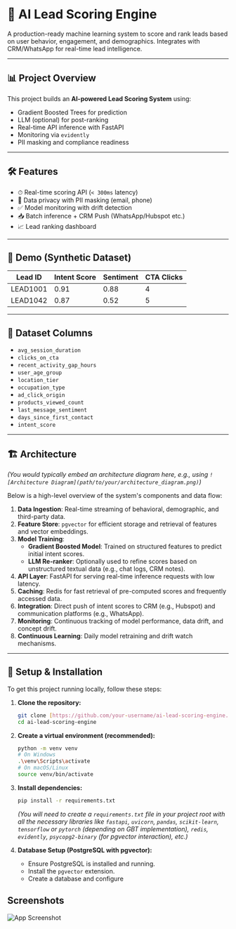 # 🧠 AI Lead Scoring Engine

A production-ready machine learning system to score and rank leads based on user behavior, engagement, and demographics. Integrates with CRM/WhatsApp for real-time lead intelligence.

---

## 📊 Project Overview

This project builds an **AI-powered Lead Scoring System** using:
- Gradient Boosted Trees for prediction
- LLM (optional) for post-ranking
- Real-time API inference with FastAPI
- Monitoring via `evidently`
- PII masking and compliance readiness

---

## 🛠️ Features

- ⏱ Real-time scoring API (`< 300ms` latency)
- 🔐 Data privacy with PII masking (email, phone)
- ✅ Model monitoring with drift detection
- 📥 Batch inference + CRM Push (WhatsApp/Hubspot etc.)
- 📈 Lead ranking dashboard

---

## 🚀 Demo (Synthetic Dataset)

| Lead ID | Intent Score | Sentiment | CTA Clicks |
|---------|--------------|-----------|------------|
| LEAD1001 | 0.91         | 0.88      | 4          |
| LEAD1042 | 0.87         | 0.52      | 5          |

---

## 🧬 Dataset Columns

- `avg_session_duration`
- `clicks_on_cta`
- `recent_activity_gap_hours`
- `user_age_group`
- `location_tier`
- `occupation_type`
- `ad_click_origin`
- `products_viewed_count`
- `last_message_sentiment`
- `days_since_first_contact`
- `intent_score`

---

## 🏗️ Architecture

*(You would typically embed an architecture diagram here, e.g., using `![Architecture Diagram](path/to/your/architecture_diagram.png)`)*

Below is a high-level overview of the system's components and data flow:

1.  **Data Ingestion**: Real-time streaming of behavioral, demographic, and third-party data.
2.  **Feature Store**: `pgvector` for efficient storage and retrieval of features and vector embeddings.
3.  **Model Training**:
    * **Gradient Boosted Model**: Trained on structured features to predict initial intent scores.
    * **LLM Re-ranker**: Optionally used to refine scores based on unstructured textual data (e.g., chat logs, CRM notes).
4.  **API Layer**: FastAPI for serving real-time inference requests with low latency.
5.  **Caching**: Redis for fast retrieval of pre-computed scores and frequently accessed data.
6.  **Integration**: Direct push of intent scores to CRM (e.g., Hubspot) and communication platforms (e.g., WhatsApp).
7.  **Monitoring**: Continuous tracking of model performance, data drift, and concept drift.
8.  **Continuous Learning**: Daily model retraining and drift watch mechanisms.

---

## 🚀 Setup & Installation

To get this project running locally, follow these steps:

1.  **Clone the repository:**
    ```bash
    git clone [https://github.com/your-username/ai-lead-scoring-engine.git](https://github.com/your-username/ai-lead-scoring-engine.git)
    cd ai-lead-scoring-engine
    ```

2.  **Create a virtual environment (recommended):**
    ```bash
    python -m venv venv
    # On Windows
    .\venv\Scripts\activate
    # On macOS/Linux
    source venv/bin/activate
    ```

3.  **Install dependencies:**
    ```bash
    pip install -r requirements.txt
    ```
    *(You will need to create a `requirements.txt` file in your project root with all the necessary libraries like `fastapi`, `uvicorn`, `pandas`, `scikit-learn`, `tensorflow` or `pytorch` (depending on GBT implementation), `redis`, `evidently`, `psycopg2-binary` (for pgvector interaction), etc.)*

4.  **Database Setup (PostgreSQL with pgvector):**
    * Ensure PostgreSQL is installed and running.
    * Install the `pgvector` extension.
    * Create a database and configure
## Screenshots

![App Screenshot]("C:\Users\admin\Downloads\bb9dd50d-2481-47f7-aac5-82ee0ed89829.webp")

